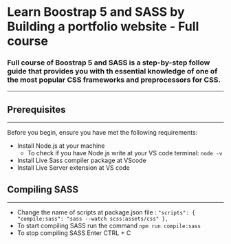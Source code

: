 # Learn Boostrap 5 and SASS by Building a portfolio website - Full course

### Full course of Boostrap 5 and SASS is a step-by-step follow guide that provides you with th essential knowledge of one of the most popular CSS frameworks and preprocessors for CSS.

---

## Prerequisites

---

Before you begin, ensure you have met the following requirements:

- Install Node.js at your machine
  - To check if you have Node.js write at your VS code terminal:
    `node -v `
- Install Live Sass compiler package at VScode
- Install Live Server extension at VS code

## Compiling SASS

---

- Change the name of scripts at package.json file :
  `"scripts": { "compile:sass": "sass --watch scss:assets/css" },`
- To start compiling SASS run the command
  `npm run compile:sass`
- To stop compiling SASS
  Enter CTRL + C
